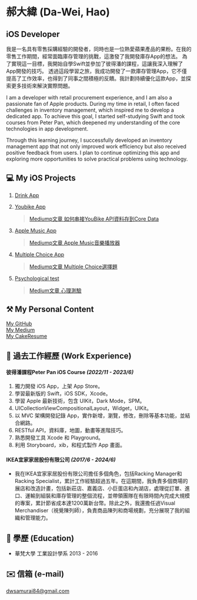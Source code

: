 # 郝大緯 (Da-Wei, Hao)

## iOS Developer
我是一名具有零售採購經驗的開發者，同時也是一位熱愛蘋果產品的果粉。在我的零售工作期間，經常面臨庫存管理的挑戰，這激發了我開發庫存App的想法。
為了實現這一目標，我開始自學Swift並參加了彼得潘的課程，這讓我深入理解了App開發的技巧。
透過這段學習之旅，我成功開發了一款庫存管理App，它不僅提高了工作效率，也得到了同事之間積極的反饋。我計劃持續優化這款App，並探索更多技術來解決實際問題。

I am a developer with retail procurement experience, and I am also a passionate fan of Apple products. During my time in retail, I often faced challenges in inventory management, which inspired me to develop a dedicated app. To achieve this goal, I started self-studying Swift and took courses from Peter Pan, which deepened my understanding of the core technologies in app development.

Through this learning journey, I successfully developed an inventory management app that not only improved work efficiency but also received positive feedback from users. I plan to continue optimizing this app and exploring more opportunities to solve practical problems using technology.

## 💻 My iOS Projects
1. [Drink App](https://medium.com/@dwsamurai84_dev)

2. [Youbike App](https://github.com/dwhao84/HW-44-JSON-Decoder)
   > [Mediump文章 如何串接YouBike API資料存到Core Data](https://medium.com/彼得潘的-swift-ios-app-開發教室/hw-47-串接you-bike-api-資料存到core-data-70fa9782e915)

3. [Apple Music App](https://github.com/dwhao84/HW-32_Apple_Music_iOS)
   > [Mediump文章 Apple Music音樂播放器](https://medium.com/彼得潘的-swift-ios-app-開發教室/hw-32-apple-music-music-player-cc17ee34a175)
   
4. [Multiple Choice App](https://github.com/dwhao84/HW36_MultipleChoiceChallenge)
   > [Mediump文章 Multiple Choice選擇題](https://medium.com/彼得潘的-swift-ios-app-開發教室/hw36-multiple-choice-選擇題-d55c2e9e6089)
   
5. [Psychological test](https://github.com/dwhao84/HW37_PsychologicalTest?source=post_page-----747b1de293f7--------------------------------)
   > [Medium文章 心理測驗](https://medium.com/彼得潘的-swift-ios-app-開發教室/hw-37-psychologicaltest-心理測驗-with-storyboard-747b1de293f7)

## ⚒️ My Personal Content
[My GitHub](https://github.com/dwhao84)  
[My Medium](https://medium.com/@dwsamurai84_dev)  
[My CakeResume](https://www.cakeresume.com/search?ref=resume_pdf&utm_content=hao-dawei&utm_medium=pdf&utm_source=resume)

## 💼 過去工作經歷 (Work Experience)
#### 彼得潘課程Peter Pan iOS Course *(2022/11 - 2023/6)*
1. 獨力開發 iOS App，上架 App Store。
1. 學習最新版的 Swift，iOS SDK，Xcode。
1. 學習 Apple 最新技術，包含 UIKit，Dark Mode，SPM。
1. UICollectionViewCompositionalLayout，Widget，UIKit。
1. 以 MVC 架構開發記錄 App，實作新增，瀏覽，修改，刪除等基本功能，並結合網路。
1. RESTful API，資料庫，地圖，動畫等進階技巧。
1. 熟悉開發工具 Xcode 和 Playground。
1. 利用 Storyboard，xib，和程式製作 App 畫面。

#### IKEA宜家家居股份有限公司 *(2017/6 - 2024/6)*
* 我在IKEA宜家家居股份有限公司擔任多個角色，包括Racking Manager和Racking Specialist，累計工作經驗超過五年。在這期間，我負責多個商場的展店和改造計畫，包括新莊店、嘉義店、小巨蛋店和內湖店，處理從訂單、進口、運輸到組裝和庫存管理的整個流程，並帶領團隊在有限時間內完成大規模的專案，累計節省成本達1200萬新台幣。除此之外，我還擔任過Visual Merchandiser（視覺陳列師），負責商品陳列和商場規劃，充分展現了我的組織和管理能力。

## 📝 學歷 (Education)
* 華梵大學 工業設計學系 2013 - 2016

## ✉️ 信箱 (e-mail)
<dwsamurai84@gmail.com>
